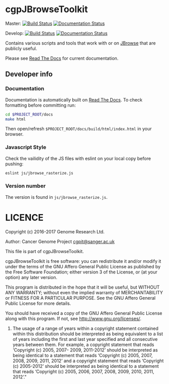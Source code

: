 cgpJBrowseToolkit
=================

Master: [![Build Status](https://travis-ci.org/cancerit/cgpJBrowseToolkit.svg?branch=master)](https://travis-ci.org/cancerit/cgpJBrowseToolkit)
 [![Documentation Status](http://readthedocs.org/projects/cgpjbrowsetoolkit/badge/?version=stable)](http://cgpjbrowsetoolkit.readthedocs.io/en/stable/?badge=stable)

Develop: [![Build Status](https://travis-ci.org/cancerit/cgpJBrowseToolkit.svg?branch=develop)](https://travis-ci.org/cancerit/cgpJBrowseToolkit)
 [![Documentation Status](http://readthedocs.org/projects/cgpjbrowsetoolkit/badge/?version=develop)](http://cgpjbrowsetoolkit.readthedocs.io/en/stable/?badge=develop)

Contains various scripts and tools that work with or on [JBrowse](http://jbrowse.org/) that are publicly useful.

Please see [Read The Docs](http://cgpjbrowsetoolkit.readthedocs.io/en/stable/) for current documentation.

## Developer info

### Documentation
Documentation is automatically built on [Read The Docs](https://readthedocs.org/).  To check formatting before committing run:

```bash
cd $PROJECT_ROOT/docs
make html
```

Then open/refresh `$PROJECT_ROOT/docs/build/html/index.html` in your browser.

### Javascript Style
Check the vailidity of the JS files with eslint on your local copy before pushing:

```bash
eslint js/jbrowse_rasterize.js
```

### Version number
The version is found in ``js/jbrowse_rasterize.js``.

LICENCE
=======

Copyright (c) 2016-2017 Genome Research Ltd.

Author: Cancer Genome Project <cgpit@sanger.ac.uk>

This file is part of cgpJBrowseToolkit.

cgpJBrowseToolkit is free software: you can redistribute it and/or modify it under
the terms of the GNU Affero General Public License as published by the Free
Software Foundation; either version 3 of the License, or (at your option) any
later version.

This program is distributed in the hope that it will be useful, but WITHOUT
ANY WARRANTY; without even the implied warranty of MERCHANTABILITY or FITNESS
FOR A PARTICULAR PURPOSE. See the GNU Affero General Public License for more
details.

You should have received a copy of the GNU Affero General Public License
along with this program. If not, see <http://www.gnu.org/licenses/>.

1. The usage of a range of years within a copyright statement contained within
this distribution should be interpreted as being equivalent to a list of years
including the first and last year specified and all consecutive years between
them. For example, a copyright statement that reads ‘Copyright (c) 2005, 2007-
2009, 2011-2012’ should be interpreted as being identical to a statement that
reads ‘Copyright (c) 2005, 2007, 2008, 2009, 2011, 2012’ and a copyright
statement that reads ‘Copyright (c) 2005-2012’ should be interpreted as being
identical to a statement that reads ‘Copyright (c) 2005, 2006, 2007, 2008,
2009, 2010, 2011, 2012’."
